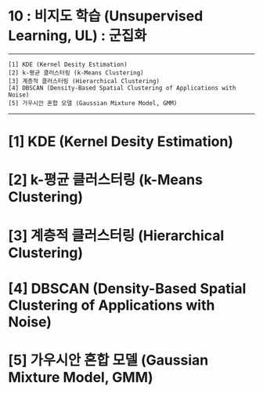 #  10 : 비지도 학습 (Unsupervised Learning, UL) : 군집화

---

	[1] KDE (Kernel Desity Estimation)
 	[2] k-평균 클러스터링 (k-Means Clustering)
	[3] 계층적 클러스터링 (Hierarchical Clustering)
	[4] DBSCAN (Density-Based Spatial Clustering of Applications with Noise)
	[5] 가우시안 혼합 모델 (Gaussian Mixture Model, GMM)
   
---  

# [1] KDE (Kernel Desity Estimation)

# [2] k-평균 클러스터링 (k-Means Clustering)

# [3] 계층적 클러스터링 (Hierarchical Clustering)

# [4] DBSCAN (Density-Based Spatial Clustering of Applications with Noise)

# [5] 가우시안 혼합 모델 (Gaussian Mixture Model, GMM)


